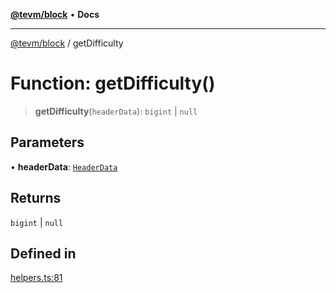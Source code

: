 [**@tevm/block**](../README.md) • **Docs**

***

[@tevm/block](../globals.md) / getDifficulty

# Function: getDifficulty()

> **getDifficulty**(`headerData`): `bigint` \| `null`

## Parameters

• **headerData**: [`HeaderData`](../interfaces/HeaderData.md)

## Returns

`bigint` \| `null`

## Defined in

[helpers.ts:81](https://github.com/qbzzt/tevm-monorepo/blob/main/packages/block/src/helpers.ts#L81)
